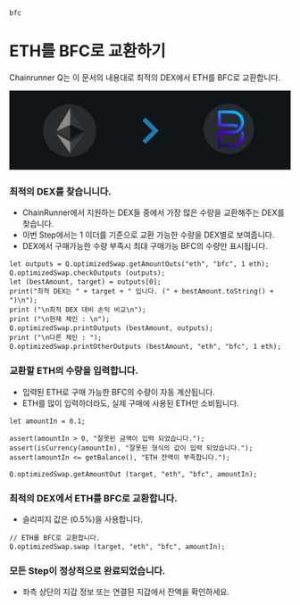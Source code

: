 ```meta-Currency
bfc
```

# ETH를 BFC로 교환하기

Chainrunner Q는 이 문서의 내용대로 최적의 DEX에서 ETH를 BFC로 교환합니다.

![title](/imgs/ETHtoBFC.jpg)

### 최적의 DEX를 찾습니니다.

- ChainRunner에서 지원하는 DEX들 중에서 가장 많은 수량을 교환해주는 DEX를 찾습니다.
- 이번 Step에서는 1 이더를 기준으로 교환 가능한 수량을 DEX별로 보여줍니다.
- DEX에서 구매가능한 수량 부족시 최대 구매가능 BFC의 수량만 표시됩니다.

```output-Dynamic
let outputs = Q.optimizedSwap.getAmountOuts("eth", "bfc", 1 eth);
Q.optimizedSwap.checkOutputs (outputs);
let (bestAmount, target) = outputs[0];
print("최적 DEX는 " + target + " 입니다. (" + bestAmount.toString() + ")\n");
print ("\n최적 DEX 대비 손익 비교\n");
print ("\n현재 체인 : \n");
Q.optimizedSwap.printOutputs (bestAmount, outputs);
print ("\n다른 체인 : ");
Q.optimizedSwap.printOtherOutputs (bestAmount, "eth", "bfc", 1 eth);
```

### 교환할 ETH의 수량을 입력합니다.

- 입력된 ETH로 구매 가능한 BFC의 수량이 자동 계산됩니다.
- ETH를 많이 입력하더라도, 실제 구매에 사용된 ETH만 소비됩니다.

```input-Dynamic ETH
let amountIn = 0.1;
```

```input-Verify
assert(amountIn > 0, "잘못된 금액이 입력 되었습니다.");
assert(isCurrency(amountIn), "잘못된 형식의 값이 입력 되었습니다.");
assert(amountIn <= getBalance(), "ETH 잔액이 부족합니다.");
```

```output-Dynamic BFC
Q.optimizedSwap.getAmountOut (target, "eth", "bfc", amountIn);
```

### 최적의 DEX에서 ETH를 BFC로 교환합니다.

- 슬리피지 값은 (0.5%)을 사용합니다.

```taster
// ETH를 BFC로 교환합니다.
Q.optimizedSwap.swap (target, "eth", "bfc", amountIn);
```

### 모든 Step이 정상적으로 완료되었습니다.

- 좌측 상단의 지갑 정보 또는 연결된 지갑에서 잔액을 확인하세요.
